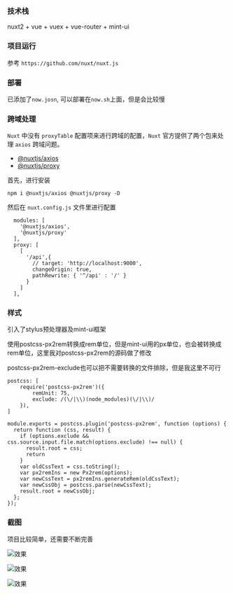 
### 技术栈

nuxt2 + vue + vuex + vue-router + mint-ui

### 项目运行

参考 `https://github.com/nuxt/nuxt.js` 
### 部署

已添加了`now.josn`, 可以部署在`now.sh`上面，但是会比较慢

### 跨域处理

`Nuxt` 中没有 `proxyTable` 配置项来进行跨域的配置，`Nuxt` 官方提供了两个包来处理 `axios` 跨域问题。

- [@nuxtjs/axios](https://www.npmjs.com/package/@nuxtjs/axios)
- [@nuxtjs/proxy](https://www.npmjs.com/package/@nuxtjs/proxy)

首先，进行安装

```shell
npm i @nuxtjs/axios @nuxtjs/proxy -D
```

然后在 `nuxt.config.js` 文件里进行配置

```
  modules: [
    '@nuxtjs/axios',
    '@nuxtjs/proxy'
  ],
  proxy: [
    [
      '/api',{
        // target: 'http://localhost:9000',
        changeOrigin: true,
        pathRewrite: { '^/api' : '/' }
      }
    ]
  ],
```

### 样式

引入了stylus预处理器及mint-ui框架

使用postcss-px2rem转换成rem单位，但是mint-ui用的px单位，也会被转换成rem单位，这里我对postcss-px2rem的源码做了修改

postcss-px2rem-exclude也可以把不需要转换的文件排除，但是我这里不可行

```
postcss: [
	require('postcss-px2rem')({
		remUnit: 75,
		exclude: /(\/|\\)(node_modules)(\/|\\)/
	}),
]
```
```
module.exports = postcss.plugin('postcss-px2rem', function (options) {
  return function (css, result) {
	if (options.exclude && css.source.input.file.match(options.exclude) !== null) {
      result.root = css;
      return
    }
    var oldCssText = css.toString();
    var px2remIns = new Px2rem(options);
    var newCssText = px2remIns.generateRem(oldCssText);
    var newCssObj = postcss.parse(newCssText);
    result.root = newCssObj;
  };
});

```

### 截图

项目比较简单，还需要不断完善

![效果]('./screenshot/1.jpg')

![效果]('./screenshot/2.jpg')

![效果]('./screenshot/3.jpg')
